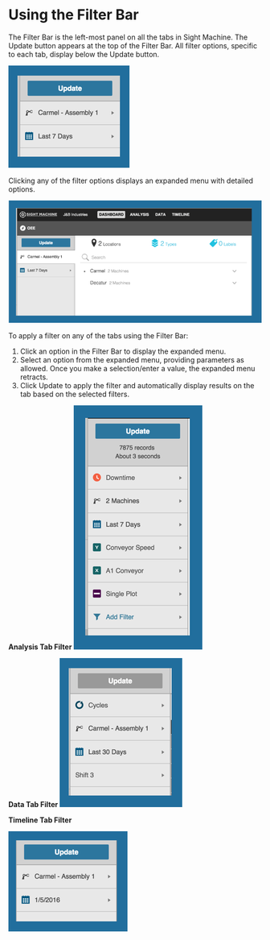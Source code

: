 # Using the Filter Bar
 
 The Filter Bar is the left-most panel on all the tabs in Sight Machine. The Update button appears at the top of the Filter Bar. All filter options, specific to each tab, display below the Update button.
 
![](filterDashboardTab.png)

Clicking any of the filter options displays an expanded menu with detailed options.

![](filterDashboardExpanded.png)

To apply a filter on any of the tabs using the Filter Bar:
 1. Click an option in the Filter Bar to display the expanded menu.
 2. Select an option from the expanded menu, providing parameters as allowed. Once you make a selection/enter a value, the expanded menu retracts. 
 3. Click Update to apply the filter and automatically display results on the tab based on the selected filters.
 
 **Analysis Tab Filter**
![](filterAnalysisTab.png)

**Data Tab Filter**
![](filterDataTab.png)

**Timeline Tab Filter**

![](filterTimelineTab.png)
